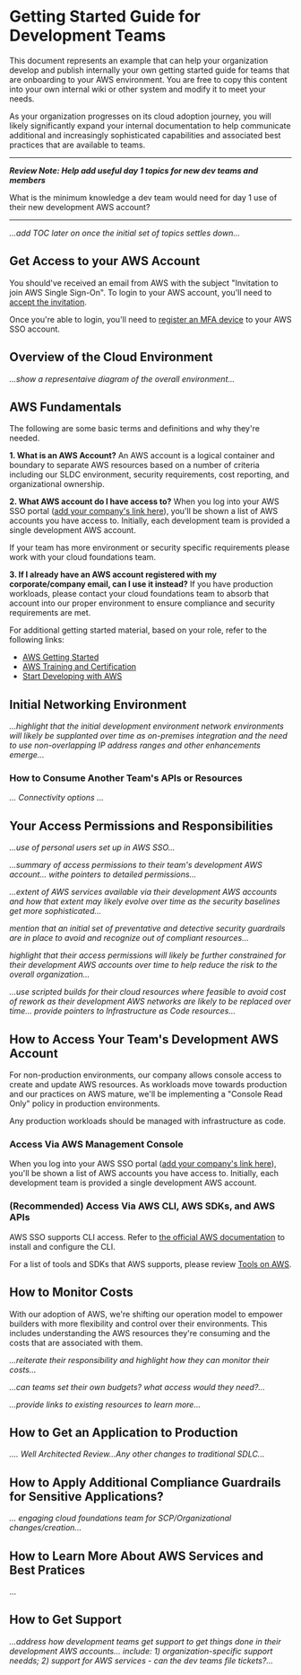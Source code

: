 # Getting Started Guide for Development Teams

This document represents an example that can help your organization develop and publish internally your own getting started guide for teams that are onboarding to your AWS environment.  You are free to copy this content into your own internal wiki or other system and modify it to meet your needs.

As your organization progresses on its cloud adoption journey, you will likely significantly expand your internal documentation to help communicate additional and increasingly sophisticated capabilities and associated best practices that are available to teams.

---
***Review Note: Help add useful day 1 topics for new dev teams and members***

What is the minimum knowledge a dev team would need for day 1 use of their new development AWS account?

----

*...add TOC later on once the initial set of topics settles down...*

## Get Access to your AWS Account
You should've received an email from AWS with the subject "Invitation to join AWS Single Sign-On".  To login to your AWS account, you'll need to [accept the invitation](https://docs.aws.amazon.com/singlesignon/latest/userguide/howtoactivateaccount.html).

Once you're able to login, you'll need to [register an MFA device](https://docs.aws.amazon.com/singlesignon/latest/userguide/user-device-registration.html) to your AWS SSO account.


## Overview of the Cloud Environment

*...show a representaive diagram of the overall environment...*

## AWS Fundamentals
The following are some basic terms and definitions and why they're needed.

**1. What is an AWS Account?**
An AWS account is a logical container and boundary to separate AWS resources based on a number of criteria including our SLDC environment, security requirements, cost reporting, and organizational ownership.

**2. What AWS account do I have access to?**
When you log into your AWS SSO portal ([add your company's link here]()), you'll be shown a list of AWS accounts you have access to.  Initially, each development team is provided a single development AWS account.

If your team has more environment or security specific requirements please work with your cloud foundations team.

**3. If I already have an AWS account registered with my corporate/company email, can I use it instead?**
If you have production workloads, please contact your cloud foundations team to absorb that account into our proper environment to ensure compliance and security requirements are met.

For additional getting started material, based on your role, refer to the following links:
* [AWS Getting Started](https://aws.amazon.com/getting-started/)
* [AWS Training and Certification](https://aws.amazon.com/training/?e=gs&p=gsrc)
* [Start Developing with AWS](https://aws.amazon.com/developers/getting-started/)


## Initial Networking Environment

*...highlight that the initial development environment network environments will likely be supplanted over time as on-premises integration and the need to use non-overlapping IP address ranges and other enhancements emerge...*

### How to Consume Another Team's APIs or Resources

*... Connectivity options ...*

## Your Access Permissions and Responsibilities

*...use of personal users set up in AWS SSO...*

*...summary of access permissions to their team's development AWS account... withe pointers to detailed permissions...*

*...extent of AWS services available via their development AWS accounts and how that extent may likely evolve over time as the security baselines get more sophisticated...*

*mention that an initial set of preventative and detective security guardrails are in place to avoid and recognize out of compliant resources...*

*highlight that their access permissions will likely be further constrained for their development AWS accounts over time to help reduce the risk to the overall organization...*

*...use scripted builds for their cloud resources where feasible to avoid cost of rework as their development AWS networks are likely to be replaced over time... provide pointers to Infrastructure as Code resources...*

## How to Access Your Team's Development AWS Account
For non-production environments, our company allows console access to create and update AWS resources.  As workloads move towards production and our practices on AWS mature, we'll be implementing a "Console Read Only" policy in production environments.

Any production workloads should be managed with infrastructure as code.

### Access Via AWS Management Console
When you log into your AWS SSO portal ([add your company's link here]()), you'll be shown a list of AWS accounts you have access to.  Initially, each development team is provided a single development AWS account.

### (Recommended) Access Via AWS CLI, AWS SDKs, and AWS APIs

AWS SSO supports CLI access.  Refer to [the official AWS documentation](https://docs.aws.amazon.com/cli/latest/userguide/install-cliv2.html) to install and configure the CLI.

For a list of tools and SDKs that AWS supports, please review [Tools on AWS](https://aws.amazon.com/tools/).

## How to Monitor Costs
With our adoption of AWS, we're shifting our operation model to empower builders with more flexibility and control over their environments.  This includes understanding the AWS resources they're consuming and the costs that are associated with them.

*...reiterate their responsibility and highlight how they can monitor their costs...*

*...can teams set their own budgets? what access would they need?...*

*...provide links to existing resources to learn more...*

## How to Get an Application to Production

*.... Well Architected Review...Any other changes to traditional SDLC...*

## How to Apply Additional Compliance Guardrails for Sensitive Applications?
*... engaging cloud foundations team for SCP/Organizational changes/creation...*

## How to Learn More About AWS Services and Best Pratices

...

## How to Get Support

*...address how development teams get support to get things done in their development AWS accounts... include: 1) organization-specific support needds; 2) support for AWS services - can the dev teams file tickets?...*
